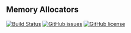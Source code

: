 ## Memory Allocators
[![Build Status](https://travis-ci.org/adam-stamand/memory-allocators.svg?branch=master)](https://travis-ci.org/adam-stamand/memory-allocators)
[![GitHub issues](https://img.shields.io/github/issues/adam-stamand/memory-allocators)](https://github.com/adam-stamand/memory-allocators/issues)
[![GitHub license](https://img.shields.io/github/license/adam-stamand/memory-allocators)](https://github.com/adam-stamand/memory-allocators/blob/master/LICENSE)


